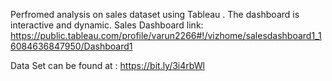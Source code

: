 
Perfromed analysis on sales dataset using Tableau . The dashboard is interactive and dynamic.
Sales Dashboard link:
https://public.tableau.com/profile/varun2266#!/vizhome/salesdashboard1_16084636847950/Dashboard1

Data Set can be found at : https://bit.ly/3i4rbWl
